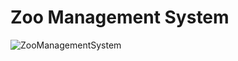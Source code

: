 # Zoo Management System

![ZooManagementSystem](https://user-images.githubusercontent.com/71497349/128631779-1df9fee5-cebf-4c6c-99df-8195abf2d13b.png)
